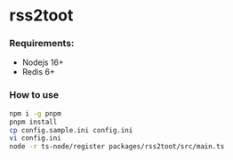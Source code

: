 rss2toot
===
### Requirements:

- Nodejs 16+
- Redis 6+

### How to use

```bash
npm i -g pnpm
pnpm install
cp config.sample.ini config.ini
vi config.ini
node -r ts-node/register packages/rss2toot/src/main.ts
```
